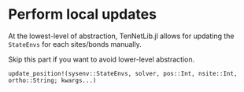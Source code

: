 # Perform local updates

At the lowest-level of abstraction, TenNetLib.jl allows for updating the `StateEnvs` for each sites/bonds manually.

Skip this part if you want to avoid lower-level abstraction.

```@docs
update_position!(sysenv::StateEnvs, solver, pos::Int, nsite::Int, ortho::String; kwargs...)
```
